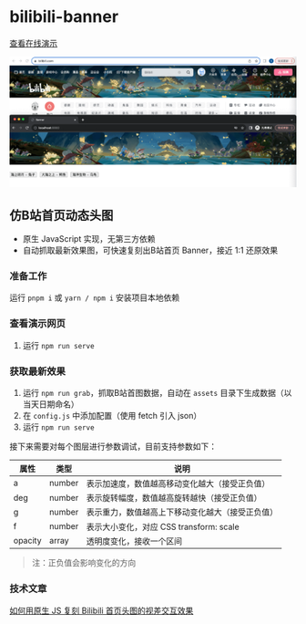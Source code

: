 
# bilibili-banner

[查看在线演示](https://palxiao.github.io/bilibili-banner/)

![](./demo/01.png)

## 仿B站首页动态头图

- 原生 JavaScript 实现，无第三方依赖
- 自动抓取最新效果图，可快速复刻出B站首页 Banner，接近 1:1 还原效果

### 准备工作

运行 `pnpm i` 或 `yarn / npm i` 安装项目本地依赖

### 查看演示网页

1. 运行 `npm run serve`

### 获取最新效果

1. 运行 `npm run grab`，抓取B站首图数据，自动在 `assets` 目录下生成数据（以当天日期命名）
2. 在 `config.js` 中添加配置（使用 fetch 引入 json）
3. 运行 `npm run serve`

接下来需要对每个图层进行参数调试，目前支持参数如下：

| 属性 | 类型 | 说明 |
| --- | --- | --- |
| a | number | 表示加速度，数值越高移动变化越大（接受正负值） |
| deg | number | 表示旋转幅度，数值越高旋转越快（接受正负值） |
| g | number | 表示重力，数值越高上下移动变化越大（接受正负值） |
| f | number | 表示大小变化，对应 CSS transform: scale |
| opacity | array | 透明度变化，接收一个区间 |

> 注：正负值会影响变化的方向

### 技术文章

[如何用原生 JS 复刻 Bilibili 首页头图的视差交互效果](https://juejin.cn/post/7269385060611997711)
